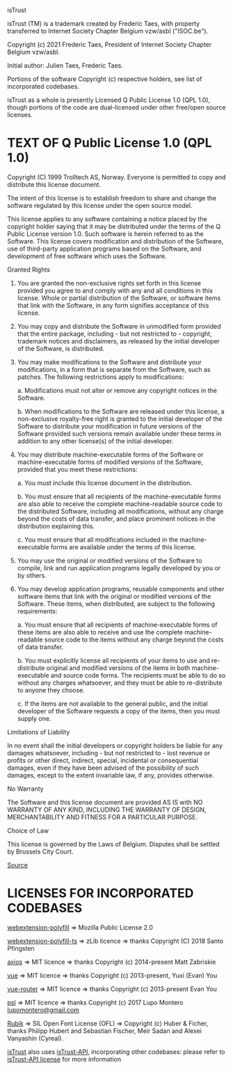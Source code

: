 isTrust

isTrust (TM) is a trademark created by Frederic Taes, with property transferred to Internet Society Chapter Belgium vzw/asbl ("ISOC.be").

Copyright (c) 2021 Frederic Taes, President of Internet Society Chapter Belgium vzw/asbl.

Initial author: Julien Taes, Frederic Taes.

Portions of the software Copyright (c) respective holders, see list of incorporated codebases.

isTrust as a whole is presently Licensed Q Public License 1.0 (QPL 1.0), though portions of the code are dual-licensed under other free/open source licenses.

# TEXT OF Q Public License 1.0 (QPL 1.0)

Copyright (C) 1999 Trolltech AS, Norway.
Everyone is permitted to copy and distribute this license document.

The intent of this license is to establish freedom to share and change the software regulated by this license under the open source model.

This license applies to any software containing a notice placed by the copyright holder saying that it may be distributed under the terms of the Q Public License version 1.0. Such software is herein referred to as the Software. This license covers modification and distribution of the Software, use of third-party application programs based on the Software, and development of free software which uses the Software.

Granted Rights

1. You are granted the non-exclusive rights set forth in this license provided you agree to and comply with any and all conditions in this license. Whole or partial distribution of the Software, or software items that link with the Software, in any form signifies acceptance of this license.

2. You may copy and distribute the Software in unmodified form provided that the entire package, including - but not restricted to - copyright, trademark notices and disclaimers, as released by the initial developer of the Software, is distributed.

3. You may make modifications to the Software and distribute your modifications, in a form that is separate from the Software, such as patches. The following restrictions apply to modifications:

    a. Modifications must not alter or remove any copyright notices in the Software.

    b. When modifications to the Software are released under this license, a non-exclusive royalty-free right is granted to the initial developer of the Software to distribute your modification in future versions of the Software provided such versions remain available under these terms in addition to any other license(s) of the initial developer.

4. You may distribute machine-executable forms of the Software or machine-executable forms of modified versions of the Software, provided that you meet these restrictions:

    a. You must include this license document in the distribution.

    b. You must ensure that all recipients of the machine-executable forms are also able to receive the complete machine-readable source code to the distributed Software, including all modifications, without any charge beyond the costs of data transfer, and place prominent notices in the distribution explaining this.

    c. You must ensure that all modifications included in the machine-executable forms are available under the terms of this license.

5. You may use the original or modified versions of the Software to compile, link and run application programs legally developed by you or by others.

6. You may develop application programs, reusable components and other software items that link with the original or modified versions of the Software. These items, when distributed, are subject to the following requirements:

    a. You must ensure that all recipients of machine-executable forms of these items are also able to receive and use the complete machine-readable source code to the items without any charge beyond the costs of data transfer.

    b. You must explicitly license all recipients of your items to use and re-distribute original and modified versions of the items in both machine-executable and source code forms. The recipients must be able to do so without any charges whatsoever, and they must be able to re-distribute to anyone they choose.

    c. If the items are not available to the general public, and the initial developer of the Software requests a copy of the items, then you must supply one.

Limitations of Liability

In no event shall the initial developers or copyright holders be liable for any damages whatsoever, including - but not restricted to - lost revenue or profits or other direct, indirect, special, incidental or consequential damages, even if they have been advised of the possibility of such damages, except to the extent invariable law, if any, provides otherwise.

No Warranty

The Software and this license document are provided AS IS with NO WARRANTY OF ANY KIND, INCLUDING THE WARRANTY OF DESIGN, MERCHANTABILITY AND FITNESS FOR A PARTICULAR PURPOSE.

Choice of Law

This license is governed by the Laws of Belgium. Disputes shall be settled by Brussels City Court.

[Source](https://opensource.org/licenses/QPL-1.0)

# LICENSES FOR INCORPORATED CODEBASES

[webextension-polyfill](https://github.com/mozilla/webextension-polyfill) => Mozilla Public License 2.0

[webextension-polyfill-ts](https://github.com/Lusito/webextension-polyfill-ts) => zLib licence => thanks Copyright (C) 2018 Santo Pfingsten

[axios](https://github.com/axios/axios) => MIT licence => thanks Copyright (c) 2014-present Matt Zabriskie

[vue](https://github.com/vuejs/vue) => MIT licence => thanks Copyright (c) 2013-present, Yuxi (Evan) You

[vue-router](https://github.com/vuejs/vue-router) => MIT licence => thanks Copyright (c) 2013-present Evan You

[psl](https://github.com/lupomontero/psl) => MIT licence => thanks Copyright (c) 2017 Lupo Montero lupomontero@gmail.com

[Rubik](https://fonts.google.com/specimen/Rubik) => SIL Open Font License (OFL) => Copyright (c) Huber & Ficher, thanks Philipp Hubert and Sebastian Fischer, Meir Sadan and Alexei Vanyashin (Cyreal).

[isTrust](https://github.com/Internet-Society-Belgium/isTrust) also uses [isTrust-API](https://github.com/Internet-Society-Belgium/isTrust-API), incorporating other codebases: please refer to [isTrust-API license](https://github.com/Internet-Society-Belgium/isTrust-API/blob/main/LICENSE.md) for more information
